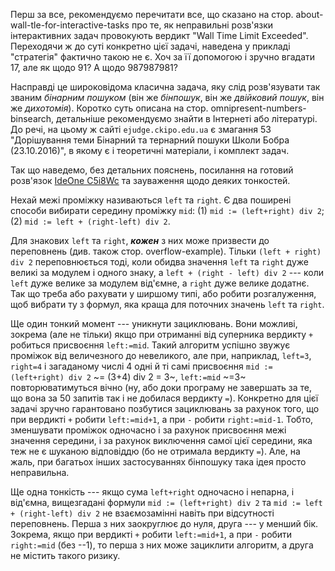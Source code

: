 ﻿Перш за все, рекомендуємо перечитати все, що сказано на стор. about-wall-tle-for-interactive-tasks про те, як неправильні розв'язки інтерактивних задач провокують вердикт "Wall Time Limit Exceeded". Переходячи ж до суті конкретно цієї задачі, наведена у прикладі "стратегія" фактично такою не є. Хоч за її допомогою і зручно вгадати 17, але як щодо 91? А щодо 987987981?

Насправді це широковідома класична задача, яку слід розв'язувати так званим *бінарним пошуком* (він же *бінпошук*, він же *двійковий пошук*, він же *дихотомія*). Коротко суть описана на стор. omnipresent-numbers-binsearch, детальніше рекомендуємо знайти в Інтернеті або літературі. До речі, на цьому ж сайті `ejudge.ckipo.edu.ua` є змагання 53 "Дорішування теми Бiнарний та тернарний пошуки Школи Бобра (23.10.2016)", в якому є і теоретичні матеріали, і комплект задач.

Так що наведемо, без детальних пояснень, посилання на готовий розв'язок [IdeOne C5i8Wc](https://ideone.com/C5i8Wc) та зауваження щодо деяких тонкостей.

Нехай межі проміжку називаються `left` та `right`. Є два поширені способи вибирати середину проміжку `mid`:
(1) `mid := (left+right) div 2`;
(2) `mid := left + (right-left) div 2`.

Для знакових `left` та `right`, ***кожен*** з них може призвести до переповнень (див. також стор. overflow-example). Тільки `(left + right) div 2` переповнюється тоді, коли обидва значення `left` та `right` дуже великі за модулем і одного знаку, а `left + (right - left) div 2` --- коли `left` дуже велике за модулем від'ємне, а `right` дуже велике додатнє. Так що треба або рахувати у ширшому типі, або робити розгалуження, щоб вибрати ту з формул, яка краща для поточних значень `left` та `right`.

Ще один тонкий момент --- уникнути зациклювань. Вони можливі, зокрема (але не тільки) якщо при отриманні від суперника вердикту `+` робиться присвоєння `left:=mid`. Такий алгоритм успішно звужує проміжок від величезного до невеликого, але при, наприклад, `left=3`, `right=4` і загаданому числі 4 одні й ті самі присвоєння `mid := (left+right) div 2` ~= (3+4) div 2 = 3~, `left:=mid` ~=3~ повторюватимуться вічно (ну, або доки програму не завершать за те, що вона за 50 запитів так і не добилася вердикту `=`). Конкретно для цієї задачі зручно гарантовано позбутися зациклювань за рахунок того, що при вердикті `+` робити `left:=mid+1`, а при `-` робити `right:=mid-1`. Тобто, зменшувати проміжок одночасно і за рахунок присвоєння межі значення середини, і за рахунок виключення самої цієї середини, яка теж не є шуканою відповіддю (бо не отримала вердикту `=`). Але, на жаль, при багатьох інших застосуваннях бінпошуку така ідея просто неправильна.

Ще одна тонкість --- якщо сума `left+right` одночасно і непарна, і від'ємна, вищезгадані формули `mid := (left+right) div 2` та `mid := left + (right-left) div 2` не взаємозамінні навіть при відсутності переповнень. Перша з них заокруглює до нуля, друга --- у менший бік. Зокрема, якщо при вердикті `+` робити `left:=mid+1`, а при `-` робити `right:=mid` (без --1), то перша з них може зациклити алгоритм, а друга не містить такого ризику.